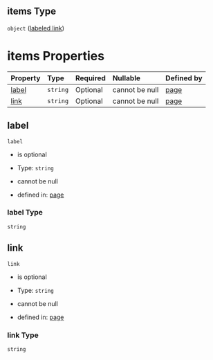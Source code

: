 ## items Type

`object` ([labeled link](page-defs-labeled-link.md))

# items Properties

| Property        | Type     | Required | Nullable       | Defined by                                                                                                        |
| :-------------- | :------- | :------- | :------------- | :---------------------------------------------------------------------------------------------------------------- |
| [label](#label) | `string` | Optional | cannot be null | [page](page-defs-labeled-link-properties-label.md "dogwood/page.schema.json#/$defs/labeledLink/properties/label") |
| [link](#link)   | `string` | Optional | cannot be null | [page](page-defs-labeled-link-properties-link.md "dogwood/page.schema.json#/$defs/labeledLink/properties/link")   |

## label



`label`

* is optional

* Type: `string`

* cannot be null

* defined in: [page](page-defs-labeled-link-properties-label.md "dogwood/page.schema.json#/$defs/labeledLink/properties/label")

### label Type

`string`

## link



`link`

* is optional

* Type: `string`

* cannot be null

* defined in: [page](page-defs-labeled-link-properties-link.md "dogwood/page.schema.json#/$defs/labeledLink/properties/link")

### link Type

`string`
